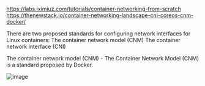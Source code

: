 https://labs.iximiuz.com/tutorials/container-networking-from-scratch
https://thenewstack.io/container-networking-landscape-cni-coreos-cnm-docker/


There are two proposed standards for configuring network interfaces for Linux containers:
  The container network model (CNM) 
  The container network interface (CNI)

 The container network model (CNM) - The Container Network Model (CNM) is a standard proposed by Docker.


![image](https://github.com/user-attachments/assets/82357dc6-c82e-48dc-8179-5873a7bf918d)



